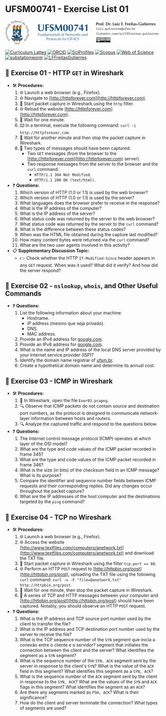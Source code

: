 # UFSM00741 - Exercise List 01

![](UFSM-CT-DESP-UFSM00741.png "UFSM-CT-DESP-UFSM00741")

[![Curriculum Lattes](https://img.shields.io/badge/Lattes-white)](http://lattes.cnpq.br/8846358506427099)
[![ORCID](https://img.shields.io/badge/ORCID-grey)](https://orcid.org/0000-0002-6254-7306)
[![SciProfiles](https://img.shields.io/badge/SciProfiles-black)](https://sciprofiles.com/profile/lffreitas-gutierres)
[![Scopus](https://img.shields.io/badge/Scopus-white)](https://www.scopus.com/authid/detail.uri?authorId=57195542368)
[![Web of Science](https://img.shields.io/badge/ResearcherID-grey)](https://www.webofscience.com/wos/author/record/Q-8444-2016)
[![substationworm](https://img.shields.io/badge/substationworm-black)](https://github.com/substationworm)
[![LFFreitasGutierres](https://img.shields.io/badge/LFFreitasGutierres-white)](https://github.com/LFFreitas-Gutierres)

## 📝 Exercise 01 - HTTP `GET` in Wireshark

- 🛠 **Procedures:**
    1. 🌐 Launch a web browser (e.g., Firefox).
    2. 🌐 Navigate to [http://httpforever.com](http://httpforever.com).
    3. 🦈 Start packet capture in Wireshark using the `http` filter.
    4. 🌐 Reload the website [http://httpforever.com](http://httpforever.com).
    5. 🦈 Wait for one minute.
    6. ⌨️ In a terminal, execute the following command: `curl -i http://httpforever.com`.
    7. 🦈 Wait for another minute and then stop the packet capture in Wireshark.
    8. 💾 Two types of messages should have been captured:
        - Two `GET` messages (from the browser to the [http://httpforever.com](http://httpforever.com) server).
        - Two response messages from the server to the browser and the `curl` command:
            - `HTTP/1.1 304 Not Modified`.
            - `HTTP/1.1 200 OK (text/html)`.
- ❓ **Questions:**
    1. Which version of HTTP (1.0 or 1.1) is used by the web browser?
    2. Which version of HTTP (1.0 or 1.1) is used by the server?
    3. What languages does the browser prefer to receive in the response?
    4. What is the IP address of the computer?
    5. What is the IP address of the server?
    6. What status code was returned by the server to the web browser?
    7. What status code was returned by the server to the `curl` command?
    8. What is the difference between these status codes?
    9. When was the HTML file obtained during the capture last modified?
    10. How many content bytes were returned via the `curl` command?
    11. What are the two user agents involved in this activity?
- 📋 **Supplementary Discussion Topic:**
    - 👉 Check whether the HTTP `If-Modified-Since` header appears in any `GET` request. When was it used? What did it verify? And how did the server respond?

## 📝 Exercise 02 - `nslookup`, `whois`, and Other Useful Commands
- ❓ **Questions:**
    1. List the following information about your machine:
        - Hostname.
        - IP address (mesmo que seja privado).
        - DNS.
        - MAC address.
    2. Provide an IPv4 address for [google.com](google.com).
    3. Provide an IPv6 address for [google.com](google.com).
    4. What is the name and IP address of the local DNS server provided by your Internet service provider (ISP)?
    5. Identify the domain name registrar of [ufsm.br](ufsm.br).
    6. Create a hypothetical domain name and determine its annual cost.

## 📝 Exercise 03 - ICMP in Wireshark

- 🛠 **Procedures:**
    1. 🦈 In Wireshark, open the file `Exer03.pcapng`.
    2. 🔍 Observe that ICMP packets do not contain source and destination port numbers, as the protocol is designed to communicate network-layer information between hosts and routers.
    3. 🔍 Analyze the captured traffic and respond to the questions below.
- ❓ **Questions:**
    1. The Internet control message protocol (ICMP) operates at which layer of the OSI model?
    2. What are the type and code values of the ICMP packet recorded in frame 345?
    3. What are the type and code values of the ICMP packet recorded in frame 346?
    4. What is the size (in bits) of the checksum field in an ICMP message? What is its purpose?
    5. Compare the identifier and sequence number fields between ICMP requests and their corresponding replies. Did any changes occur throughout the packet capture?
    6. What are the IP addresses of the host computer and the destinations targeted by the `ping` command?

## 📝 Exercise 04 - TCP no Wireshark

- 🛠 **Procedures:**
    1. 🌐 Launch a web browser (e.g., Firefox).
    2. 🌐 Access the website [http://www.textfiles.com/computers/anetwork.txt](http://www.textfiles.com/computers/anetwork.txt) and download the TXT file.
    3. 🦈 Start packet capture in Wireshark using the filter `tcp.port == 80`.
    4. 🌐 Perform an HTTP `POST` request to [http://httpbin.org/post](http://httpbin.org/post), uploading the TXT file using the following `curl` command: `curl -v -F "file=@anetwork.txt" http://httpbin.org/post`.
    5. 🦈 Wait for one minute, then stop the packet capture in Wireshark.
    8. 💾 A series of TCP and HTTP messages between your computer and [http://httpbin.org/post](http://httpbin.org/post) should have been captured. Notably, you should observe an HTTP `POST` request.
- ❓ **Questions:**
    1. What is the IP address and TCP source port number used by the client to transfer the file?
    2. What is the IP address and TCP destination port number used by the server to receive the file?
    3. What is the TCP sequence number of the `SYN` segment que inicia a conexão entre o cliente e o servidor? segment that initiates the connection between the client and the server? What identifies the segment as a `SYN` segment?
    4. What is the sequence number of the `SYN, ACK` segment sent by the server in response to the client's `SYN`? What is the value of the `ACK` field in this segment? What identifies this segment as a `SYN, ACK`?
    5. What is the sequence number of the `ACK` segment sent by the client in response to the `SYN, ACK`? What are the values of the `SYN` and `ACK` flags in this segment? What identifies the segment as an `ACK`?
    6. Are there any segments marked as `PSH, ACK`? What is their significance?
    7. How do the client and server terminate the connection? What types of segments are used?